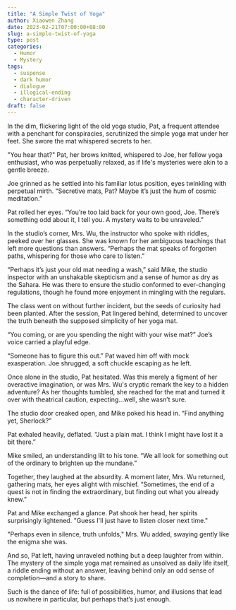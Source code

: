 ```yaml
---
title: "A Simple Twist of Yoga"
author: Xiaowen Zhang
date: 2023-02-21T07:00:00+08:00
slug: a-simple-twist-of-yoga
type: post
categories:
  - Humor
  - Mystery
tags:
  - suspense
  - dark humor
  - dialogue
  - illogical-ending
  - character-driven
draft: false
---
```


In the dim, flickering light of the old yoga studio, Pat, a frequent attendee with a penchant for conspiracies, scrutinized the simple yoga mat under her feet. She swore the mat whispered secrets to her. 

"You hear that?" Pat, her brows knitted, whispered to Joe, her fellow yoga enthusiast, who was perpetually relaxed, as if life's mysteries were akin to a gentle breeze.

Joe grinned as he settled into his familiar lotus position, eyes twinkling with perpetual mirth. “Secretive mats, Pat? Maybe it’s just the hum of cosmic meditation.”

Pat rolled her eyes. “You’re too laid back for your own good, Joe. There’s something odd about it, I tell you. A mystery waits to be unraveled.”

In the studio’s corner, Mrs. Wu, the instructor who spoke with riddles, peeked over her glasses. She was known for her ambiguous teachings that left more questions than answers. “Perhaps the mat speaks of forgotten paths, whispering for those who care to listen.”

“Perhaps it’s just your old mat needing a wash,” said Mike, the studio inspector with an unshakable skepticism and a sense of humor as dry as the Sahara. He was there to ensure the studio conformed to ever-changing regulations, though he found more enjoyment in mingling with the regulars.

The class went on without further incident, but the seeds of curiosity had been planted. After the session, Pat lingered behind, determined to uncover the truth beneath the supposed simplicity of her yoga mat. 

“You coming, or are you spending the night with your wise mat?” Joe’s voice carried a playful edge.

“Someone has to figure this out.” Pat waved him off with mock exasperation. Joe shrugged, a soft chuckle escaping as he left.

Once alone in the studio, Pat hesitated. Was this merely a figment of her overactive imagination, or was Mrs. Wu's cryptic remark the key to a hidden adventure? As her thoughts tumbled, she reached for the mat and turned it over with theatrical caution, expecting...well, she wasn’t sure.

The studio door creaked open, and Mike poked his head in. “Find anything yet, Sherlock?”

Pat exhaled heavily, deflated. “Just a plain mat. I think I might have lost it a bit there.”

Mike smiled, an understanding lilt to his tone. “We all look for something out of the ordinary to brighten up the mundane.”

Together, they laughed at the absurdity. A moment later, Mrs. Wu returned, gathering mats, her eyes alight with mischief. “Sometimes, the end of a quest is not in finding the extraordinary, but finding out what you already knew.”

Pat and Mike exchanged a glance. Pat shook her head, her spirits surprisingly lightened. "Guess I'll just have to listen closer next time."

"Perhaps even in silence, truth unfolds," Mrs. Wu added, swaying gently like the enigma she was.

And so, Pat left, having unraveled nothing but a deep laughter from within. The mystery of the simple yoga mat remained as unsolved as daily life itself, a riddle ending without an answer, leaving behind only an odd sense of completion—and a story to share.

Such is the dance of life: full of possibilities, humor, and illusions that lead us nowhere in particular, but perhaps that’s just enough.